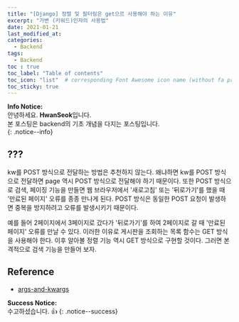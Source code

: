 ```yaml
---
title: "[Django] 정렬 및 필터링은 get으르 사용해야 하는 이유"
excerpt: "가변 (키워드)인자의 사용법"
date: 2021-01-21
last_modified_at: 
categories:
  - Backend
tags:
  - Backend
toc : true
toc_label: "Table of contents"
toc_icon: "list"  # corresponding Font Awesome icon name (without fa prefix)
toc_sticky: true
---
```


**Info Notice:**  
안녕하세요. **HwanSeok**입니다.  
본 포스팅은 backend의 기초 개념을 다지는 포스팅입니다.  
{: .notice--info}


## ???


kw를 POST 방식으로 전달하는 방법은 추천하지 않는다. 왜냐하면 kw를 POST 방식으로 전달하면 page 역시 POST 방식으로 전달해야 하기 때문이다. 또한 POST 방식으로 검색, 페이징 기능을 만들면 웹 브라우저에서 '새로고침' 또는 '뒤로가기'를 했을 때 '만료된 페이지' 오류를 종종 만나게 된다. POST 방식은 동일한 POST 요청이 발생하면 중복을 방지하려고 오류를 발생시키기 때문이다.

예를 들어 2페이지에서 3페이지로 갔다가 '뒤로가기'를 하여 2페이지로 갈 때 '만료된 페이지' 오류를 만날 수 있다. 이러한 이유로 게시판을 조회하는 목록 함수는 GET 방식을 사용해야 한다. 이후 알아볼 정렬 기능 역시 GET 방식으로 구현할 것이다. 그러면 본격적으로 검색 기능을 만들어 보자.

## Reference

- [args-and-kwargs][2]

**Success Notice:**  
수고하셨습니다. :+1:
{: .notice--success}

[1]: https://docs.djangoproject.com/ko/3.1/ref/urlresolvers/#reverse
[2]: https://www.programiz.com/python-programming/args-and-kwargs